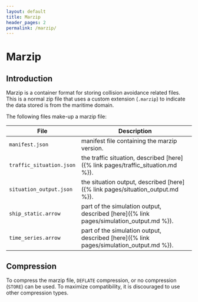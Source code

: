 ```yaml
---
layout: default
title: Marzip
header_pages: 2
permalink: /marzip/
---
```


# Marzip

## Introduction

Marzip is a container format for storing collision avoidance related files. This is a normal zip file that
uses a custom extension (`.marzip`) to indicate the data stored is from the maritime domain. 

The following files make-up a marzip file: 

| **File**                 | **Description**                                 |
|--------------------------|-------------------------------------------------|
| `manifest.json`          | manifest file containing the marzip version.     |
| `traffic_situation.json` | the traffic situation, described [here]({% link pages/traffic_situation.md %}).          |
| `situation_output.json`  | the situation output, described [here]({% link pages/situation_output.md %}).           |
| `ship_static.arrow`      | part of the simulation output, described [here]({% link pages/simulation_output.md %}).  |
| `time_series.arrow`      | part of the simulation output, described [here]({% link pages/simulation_output.md %}).  |


## Compression 

To compress the marzip file, `DEFLATE` compression, or no compression (`STORE`)
can be used. To maximize compatibility, it is discouraged to use other compression types. 
